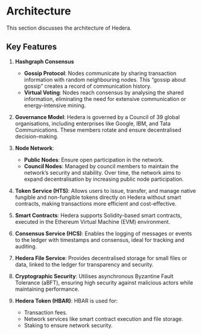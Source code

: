 # Architecture

This section discusses the architecture of Hedera.

## Key Features

1. **Hashgraph Consensus**
    * **Gossip Protocol**: Nodes communicate by sharing transaction information with random neighbouring nodes. This “gossip about gossip” creates a record of communication history.
    * **Virtual Voting**: Nodes reach consensus by analysing the shared information, eliminating the need for extensive communication or energy-intensive mining.

2. **Governance Model**: Hedera is governed by a Council of 39 global organisations, including enterprises like Google, IBM, and Tata Communications. These members rotate and ensure decentralised decision-making.

3. **Node Network**:
    * **Public Nodes**: Ensure open participation in the network.
    * **Council Nodes**: Managed by council members to maintain the network’s security and stability. Over time, the network aims to expand decentralisation by increasing public node participation.

4. **Token Service (HTS)**: Allows users to issue, transfer, and manage native fungible and non-fungible tokens directly on Hedera without smart contracts, making transactions more efficient and cost-effective.

5. **Smart Contracts**: Hedera supports Solidity-based smart contracts, executed in the Ethereum Virtual Machine (EVM) environment.

6. **Consensus Service (HCS)**: Enables the logging of messages or events to the ledger with timestamps and consensus, ideal for tracking and auditing.

7. **Hedera File Service**: Provides decentralised storage for small files or data, linked to the ledger for transparency and security.

8. **Cryptographic Security**: Utilises asynchronous Byzantine Fault Tolerance (aBFT), ensuring high security against malicious actors while maintaining performance.

9. **Hedera Token (HBAR)**: HBAR is used for:
    * Transaction fees.
    * Network services like smart contract execution and file storage.
    * Staking to ensure network security.
